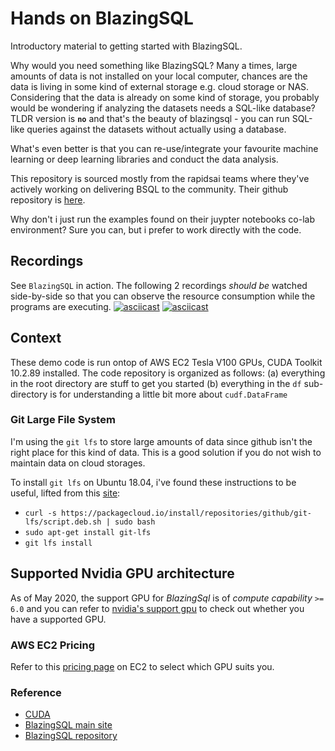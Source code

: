 # Hands on BlazingSQL

Introductory material to getting started with BlazingSQL.

Why would you need something like BlazingSQL? Many a times, large amounts of data is not installed
on your local computer, chances are the data is living in some kind of external storage e.g. cloud storage
or NAS. Considering that the data is already on some kind of storage, you
probably would be wondering if analyzing the datasets needs a SQL-like
database? TLDR version is **`no`** and that's the beauty of blazingsql - you
can run SQL-like queries against the datasets without actually using a
database.

What's even better is that you can re-use/integrate your favourite machine
learning or deep learning libraries and conduct the data analysis.

This repository is sourced mostly from the rapidsai teams where they've actively working on delivering BSQL
to the community. Their github repository is [here](https://github.com/BlazingDB/blazingsql).

Why don't i just run the examples found on their juypter notebooks co-lab environment? Sure you can, but
i prefer to work directly with the code.

## Recordings

See `BlazingSQL` in action. The following 2 recordings _should be_ watched side-by-side so that you can observe the resource consumption while the programs are executing.
[![asciicast](https://asciinema.org/a/iWf1fNndRmeRMixCzlxatjdZ7.png)](https://asciinema.org/a/iWf1fNndRmeRMixCzlxatjdZ7)
[![asciicast](https://asciinema.org/a/nu17IGDTpiMkxLN9xWSEh2lNR.png)](https://asciinema.org/a/nu17IGDTpiMkxLN9xWSEh2lNR)


## Context

These demo code is run ontop of AWS EC2 Tesla V100 GPUs, CUDA Toolkit 10.2.89
installed. The code repository is organized as follows:
(a) everything in the root directory are stuff to get you started
(b) everything in the `df` sub-directory is for understanding a little bit more about `cudf.DataFrame`

### Git Large File System

I'm using the `git lfs` to store large amounts of data since github isn't
the right place for this kind of data. This is a good solution if you do not
wish to maintain data on cloud storages.

To install `git lfs` on Ubuntu 18.04, i've found these instructions to be
useful, lifted from this [site](https://github.com/git-lfs/git-lfs/wiki/Installation):

* `curl -s https://packagecloud.io/install/repositories/github/git-lfs/script.deb.sh | sudo bash`
* `sudo apt-get install git-lfs`
* `git lfs install`

## Supported Nvidia GPU architecture

As of May 2020, the support GPU for _BlazingSql_ is of _compute capability_ `>=
6.0` and you can refer to [nvidia's support gpu](https://developer.nvidia.com/cuda-gpus#compute)
to check out whether you have a supported GPU.

### AWS EC2 Pricing

Refer to this [pricing page](https://aws.amazon.com/ec2/pricing/on-demand/) on
EC2 to select which GPU suits you.


### Reference

* [CUDA](https://developer.nvidia.com)
* [BlazingSQL main site](https://blazingsql.com)
* [BlazingSQL repository](https://github.com/BlazingDB/blazingsql)
